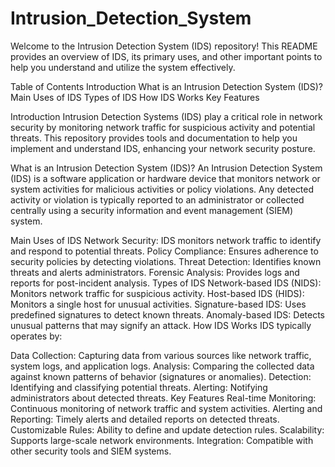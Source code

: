 # Intrusion_Detection_System
Welcome to the Intrusion Detection System (IDS) repository! This README provides an overview of IDS, its primary uses, and other important points to help you understand and utilize the system effectively.

Table of Contents
Introduction
What is an Intrusion Detection System (IDS)?
Main Uses of IDS
Types of IDS
How IDS Works
Key Features

Introduction
Intrusion Detection Systems (IDS) play a critical role in network security by monitoring network traffic for suspicious activity and potential threats. This repository provides tools and documentation to help you implement and understand IDS, enhancing your network security posture.

What is an Intrusion Detection System (IDS)?
An Intrusion Detection System (IDS) is a software application or hardware device that monitors network or system activities for malicious activities or policy violations. Any detected activity or violation is typically reported to an administrator or collected centrally using a security information and event management (SIEM) system.

Main Uses of IDS
Network Security: IDS monitors network traffic to identify and respond to potential threats.
Policy Compliance: Ensures adherence to security policies by detecting violations.
Threat Detection: Identifies known threats and alerts administrators.
Forensic Analysis: Provides logs and reports for post-incident analysis.
Types of IDS
Network-based IDS (NIDS): Monitors network traffic for suspicious activity.
Host-based IDS (HIDS): Monitors a single host for unusual activities.
Signature-based IDS: Uses predefined signatures to detect known threats.
Anomaly-based IDS: Detects unusual patterns that may signify an attack.
How IDS Works
IDS typically operates by:

Data Collection: Capturing data from various sources like network traffic, system logs, and application logs.
Analysis: Comparing the collected data against known patterns of behavior (signatures or anomalies).
Detection: Identifying and classifying potential threats.
Alerting: Notifying administrators about detected threats.
Key Features
Real-time Monitoring: Continuous monitoring of network traffic and system activities.
Alerting and Reporting: Timely alerts and detailed reports on detected threats.
Customizable Rules: Ability to define and update detection rules.
Scalability: Supports large-scale network environments.
Integration: Compatible with other security tools and SIEM systems.
